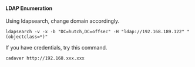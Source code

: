 #### **LDAP Enumeration**

Using ldapsearch, change domain accordingly.
```
ldapsearch -v -x -b "DC=hutch,DC=offsec" -H "ldap://192.168.189.122" "(objectclass=*)"
```

If you have credentials, try this command.
```
cadaver http://192.168.xxx.xxx
```

